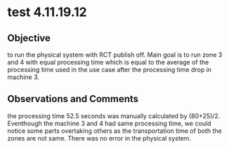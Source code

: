 # test 4.11.19.12
## Objective 

to run the physical system with RCT publish off. Main goal is to run zone 3 and 4 with equal processing time which is equal to the average of the processing time used in the use case after the processing time drop in machine 3.

## Observations and Comments
the processing time 52.5 seconds was manually calculated by (80+25)/2. Eventhough the machine 3 and 4 had same processing time, we could notice some parts overtaking others as the transportation time of both the zones are not same. There was no error in the physical system.

